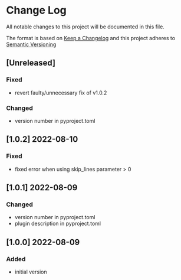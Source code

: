 # Change Log

All notable changes to this project will be documented in this file.

The format is based on [Keep a Changelog](http://keepachangelog.com/) and this project adheres to [Semantic Versioning](https://semver.org/)

## [Unreleased]

### Fixed

- revert faulty/unnecessary fix of v1.0.2

### Changed

- version number in pyproject.toml

## [1.0.2] 2022-08-10

### Fixed

- fixed error when using skip_lines parameter > 0

## [1.0.1] 2022-08-09

### Changed

- version number in pyproject.toml
- plugin description in pyproject.toml

## [1.0.0] 2022-08-09

### Added

- initial version

